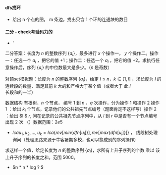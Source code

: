 #### **dfs找环**

- 给出 n 个点的图， m 条边，找出只含 1 个环的连通块的数目



#### 二分  - check考验码力的

- ‘



二分答案：长度为 $n$ 的整数序列 $\{a_i\}$，最多进行 $x$ 个操作一， $y$ 个操作二。操作一：任选一个 $a_i$ ，把它的值 $+ 1$；操作二：任选一个 $a_i$ ，把它的值 $+ 2$。求执行任意操作后，序列 $\{a_i\}$ 的中位数最大是多少。（$n$ 是奇数）





对顶set模拟题：长度为 $n$ 的整数序列 $\{a_i\}$，给定 $l \le n，k \in [1,l]$ ，求长度为 $l$ 的连续段的数量，满足其前 $k$ 大的和严格大于某个值（或者大于 此 $l$ 长段和的一半）



数据结构 有根树，$n$ 个节点， 编号 $1$ 到 $n$ ，$q$ 次操作，分为操作 $1$ 和操作 $2$ 操作 $1$ ：给出 $k_i$ 个节点，记录他们的公共祖先节点编号（题面肯定不这样写）操作 $2$ ：给出 $l $ $r$, 问在记录的公共祖先节点序列中，从 $l$ 到 $r$ 中是否有一个节点编号出现 $2$ 次 （）数据范围：$2e5$

- $lca{u_1, u_2, ... , u_k} = lca\{rev[min\{dfn[u_i]\}], rev[max\{dfn[u_i]\}]\}$ ， 线段树处理询问（处理思路来源于牛客暑期多校，也可以换成别的序列操作）



求这样一个值，给定长度为 $n$ 的整数序列 $\{a_i\}$，求所有上升子序列的个数 乘以 该上升子序列的长度之和。范围 5000。

- $n * n * log ? $
